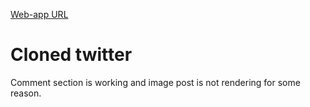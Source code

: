 [Web-app URL](https://twitter-clone-fe1fc.web.app/)

# Cloned twitter

Comment section is working and image post is not rendering for some reason.